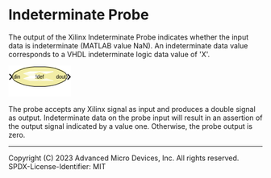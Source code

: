 # Indeterminate Probe

The output of the Xilinx Indeterminate Probe indicates whether the input
data is indeterminate (MATLAB value NaN). An indeterminate data value
corresponds to a VHDL indeterminate logic data value of 'X'.

![](./Images/block.png)

The probe accepts any Xilinx signal as input and produces a double
signal as output. Indeterminate data on the probe input will result in
an assertion of the output signal indicated by a value one. Otherwise,
the probe output is zero.

--------------
Copyright (C) 2023 Advanced Micro Devices, Inc. All rights reserved.
SPDX-License-Identifier: MIT
